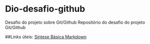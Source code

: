 # Dio-desafio-github
Desafio do projeto sobre Git/Github
Repositório do desafio do projeto Git/Github

##Links úteis:
[Síntese Básica Markdown](https://www.markdownguide.org/getting-started/)
